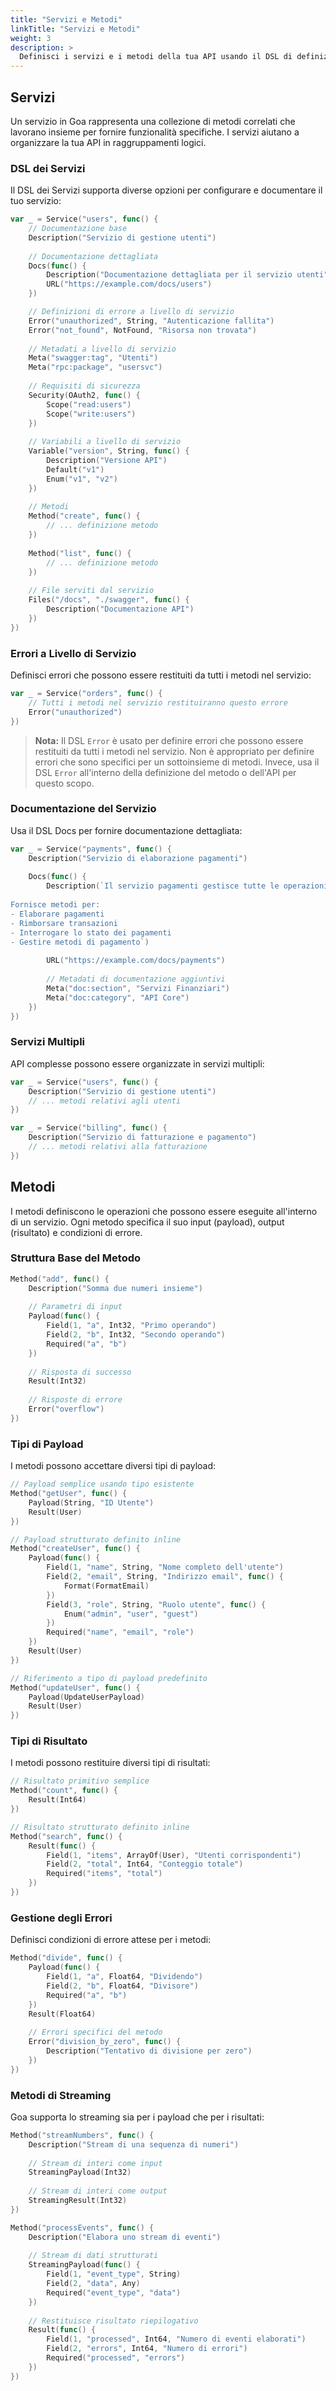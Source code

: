 ```yaml
---
title: "Servizi e Metodi"
linkTitle: "Servizi e Metodi"
weight: 3
description: >
  Definisci i servizi e i metodi della tua API usando il DSL di definizione dei servizi di Goa. Crea endpoint chiari e ben documentati con payload e risultati fortemente tipizzati.
---
```


## Servizi

Un servizio in Goa rappresenta una collezione di metodi correlati che lavorano insieme
per fornire funzionalità specifiche. I servizi aiutano a organizzare la tua API in
raggruppamenti logici.

### DSL dei Servizi

Il DSL dei Servizi supporta diverse opzioni per configurare e documentare il tuo servizio:

```go
var _ = Service("users", func() {
    // Documentazione base
    Description("Servizio di gestione utenti")
    
    // Documentazione dettagliata
    Docs(func() {
        Description("Documentazione dettagliata per il servizio utenti")
        URL("https://example.com/docs/users")
    })

    // Definizioni di errore a livello di servizio
    Error("unauthorized", String, "Autenticazione fallita")
    Error("not_found", NotFound, "Risorsa non trovata")
    
    // Metadati a livello di servizio
    Meta("swagger:tag", "Utenti")
    Meta("rpc:package", "usersvc")
    
    // Requisiti di sicurezza
    Security(OAuth2, func() {
        Scope("read:users")
        Scope("write:users")
    })
    
    // Variabili a livello di servizio
    Variable("version", String, func() {
        Description("Versione API")
        Default("v1")
        Enum("v1", "v2")
    })
    
    // Metodi
    Method("create", func() {
        // ... definizione metodo
    })
    
    Method("list", func() {
        // ... definizione metodo
    })
    
    // File serviti dal servizio
    Files("/docs", "./swagger", func() {
        Description("Documentazione API")
    })
})
```

### Errori a Livello di Servizio

Definisci errori che possono essere restituiti da tutti i metodi nel servizio:

```go
var _ = Service("orders", func() {
    // Tutti i metodi nel servizio restituiranno questo errore
    Error("unauthorized")
})
```

> **Nota:** Il DSL `Error` è usato per definire errori che possono essere restituiti da tutti
> i metodi nel servizio. Non è appropriato per definire errori che sono
> specifici per un sottoinsieme di metodi. Invece, usa il DSL `Error` all'interno della
> definizione del metodo o dell'API per questo scopo.

### Documentazione del Servizio

Usa il DSL Docs per fornire documentazione dettagliata:

```go
var _ = Service("payments", func() {
    Description("Servizio di elaborazione pagamenti")
    
    Docs(func() {
        Description(`Il servizio pagamenti gestisce tutte le operazioni relative ai pagamenti.
            
Fornisce metodi per:
- Elaborare pagamenti
- Rimborsare transazioni
- Interrogare lo stato dei pagamenti
- Gestire metodi di pagamento`)
        
        URL("https://example.com/docs/payments")
        
        // Metadati di documentazione aggiuntivi
        Meta("doc:section", "Servizi Finanziari")
        Meta("doc:category", "API Core")
    })
})
```

### Servizi Multipli

API complesse possono essere organizzate in servizi multipli:

```go
var _ = Service("users", func() {
    Description("Servizio di gestione utenti")
    // ... metodi relativi agli utenti
})

var _ = Service("billing", func() {
    Description("Servizio di fatturazione e pagamento")
    // ... metodi relativi alla fatturazione
})
```

## Metodi

I metodi definiscono le operazioni che possono essere eseguite all'interno di un servizio. Ogni
metodo specifica il suo input (payload), output (risultato) e condizioni di errore.

### Struttura Base del Metodo

```go
Method("add", func() {
    Description("Somma due numeri insieme")
    
    // Parametri di input
    Payload(func() {
        Field(1, "a", Int32, "Primo operando")
        Field(2, "b", Int32, "Secondo operando")
        Required("a", "b")
    })
    
    // Risposta di successo
    Result(Int32)
    
    // Risposte di errore
    Error("overflow")
})
```

### Tipi di Payload

I metodi possono accettare diversi tipi di payload:

```go
// Payload semplice usando tipo esistente
Method("getUser", func() {
    Payload(String, "ID Utente")
    Result(User)
})

// Payload strutturato definito inline
Method("createUser", func() {
    Payload(func() {
        Field(1, "name", String, "Nome completo dell'utente")
        Field(2, "email", String, "Indirizzo email", func() {
            Format(FormatEmail)
        })
        Field(3, "role", String, "Ruolo utente", func() {
            Enum("admin", "user", "guest")
        })
        Required("name", "email", "role")
    })
    Result(User)
})

// Riferimento a tipo di payload predefinito
Method("updateUser", func() {
    Payload(UpdateUserPayload)
    Result(User)
})
```

### Tipi di Risultato

I metodi possono restituire diversi tipi di risultati:

```go
// Risultato primitivo semplice
Method("count", func() {
    Result(Int64)
})

// Risultato strutturato definito inline
Method("search", func() {
    Result(func() {
        Field(1, "items", ArrayOf(User), "Utenti corrispondenti")
        Field(2, "total", Int64, "Conteggio totale")
        Required("items", "total")
    })
})
```

### Gestione degli Errori

Definisci condizioni di errore attese per i metodi:

```go
Method("divide", func() {
    Payload(func() {
        Field(1, "a", Float64, "Dividendo")
        Field(2, "b", Float64, "Divisore")
        Required("a", "b")
    })
    Result(Float64)
    
    // Errori specifici del metodo
    Error("division_by_zero", func() {
        Description("Tentativo di divisione per zero")
    })
})
```

### Metodi di Streaming

Goa supporta lo streaming sia per i payload che per i risultati:

```go
Method("streamNumbers", func() {
    Description("Stream di una sequenza di numeri")
    
    // Stream di interi come input
    StreamingPayload(Int32)
    
    // Stream di interi come output
    StreamingResult(Int32)
})

Method("processEvents", func() {
    Description("Elabora uno stream di eventi")
    
    // Stream di dati strutturati
    StreamingPayload(func() {
        Field(1, "event_type", String)
        Field(2, "data", Any)
        Required("event_type", "data")
    })
    
    // Restituisce risultato riepilogativo
    Result(func() {
        Field(1, "processed", Int64, "Numero di eventi elaborati")
        Field(2, "errors", Int64, "Numero di errori")
        Required("processed", "errors")
    })
})
``` 